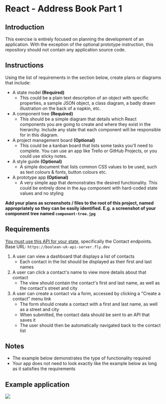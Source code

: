 # React - Address Book Part 1

## Introduction

This exercise is entirely focused on planning the development of an application. With the exception of the optional prototype instruction, this repository should not contain any application source code.

## Instructions

Using the list of requirements in the section below, create plans or diagrams that include:

- A state model **(Required)**
  - This could be a plain text description of an object with specific properties, a sample JSON object, a class diagram, a badly drawn illustration on the back of a napkin, etc.
- A component tree **(Required)**
  - This should be a simple diagram that details which React components you are going to create and where they exist in the hierarchy. Include any state that each component will be responsible for in this diagram.
- A project management board **(Optional)**
  - This could be a kanban board that lists some tasks you'll need to complete. You can use an app like Trello or GitHub Projects, or you could use sticky notes.
- A style guide **(Optional)**
  - A simple document that lists common CSS values to be used, such as text colours & fonts, button colours etc.
- A prototype app **(Optional)**
  - A very simple app that demonstrates the desired functionality. This could be entirely done in the `App` component with hard-coded state values and no styling

**Add your plans as screenshots / files to the root of this project, named appropriately so they can be easily identified. E.g. a screenshot of your component tree named `component-tree.jpg`**

## Requirements

[You must use this API for your state](https://boolean-uk-api-server.fly.dev/api-docs/), specifically the Contact endpoints. Base URL: `https://boolean-uk-api-server.fly.dev`

1. A user can view a dashboard that displays a list of contacts
    - Each contact in the list should be displayed as their first and last names
2. A user can click a contact's name to view more details about that contact
    - The view should contain the contact's first and last name, as well as the contact's street and city
3. A user can create a contact via a form, accessed by clicking a "Create a contact" menu link
    - The form should create a contact with a first and last name, as well as a street and city
    - When submitted, the contact data should be sent to an API that saves it
    - The user should then be automatically navigated back to the contact list

## Notes

- The example below demonstrates the type of functionality required
- Your app does not need to look exactly like the example below as long as it satisfies the requirements

## Example application

![](./_assets/address-book.gif)

